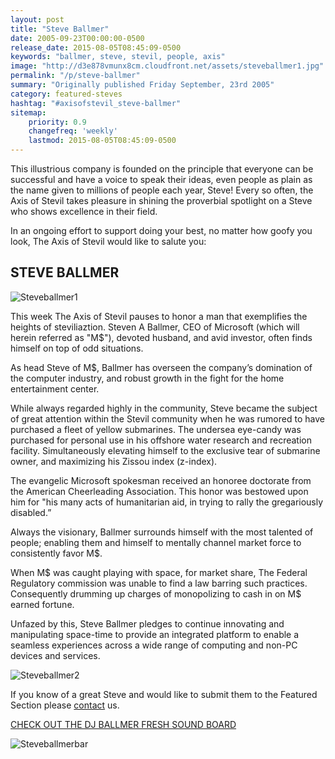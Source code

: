 ```yaml
---
layout: post
title: "Steve Ballmer"
date: 2005-09-23T00:00:00-0500
release_date: 2015-08-05T08:45:09-0500
keywords: "ballmer, steve, stevil, people, axis"
image: "http://d3e878vmunx8cm.cloudfront.net/assets/steveballmer1.jpg"
permalink: "/p/steve-ballmer"
summary: "Originally published Friday September, 23rd 2005"
category: featured-steves
hashtag: "#axisofstevil_steve-ballmer"
sitemap:
    priority: 0.9
    changefreq: 'weekly'
    lastmod: 2015-08-05T08:45:09-0500
---
```


[id_1]: http://d3e878vmunx8cm.cloudfront.net/assets/steveballmer1.jpg "Steveballmer1"[id_2]: http://d3e878vmunx8cm.cloudfront.net/assets/steveballmer2.jpg "Steveballmer2"[id_3]: http://d3e878vmunx8cm.cloudfront.net/assets/stevebalmermural.gif "Steveballmerbar"
This illustrious company is founded on the principle that everyone can be successful and have a voice to speak their ideas, even people as plain as the name given to millions of people each year, Steve! Every so often, the Axis of Stevil takes pleasure in shining the proverbial spotlight on a Steve who shows excellence in their field.

In an ongoing effort to support doing your best, no matter how goofy you look, The Axis of Stevil would like to salute you:

## STEVE BALLMER ##

![Steveballmer1][id_1]

This week The Axis of Stevil pauses to honor a man that exemplifies the heights of steviliaztion. Steven A Ballmer, CEO of Microsoft (which will herein referred as "M$"), devoted husband, and avid investor, often finds himself on top of odd situations.

As head Steve of M$, Ballmer has overseen the company’s domination of the computer industry, and robust growth in the fight for the home entertainment center.

While always regarded highly in the community, Steve became the subject of great attention within the Stevil community when he was rumored to have purchased a fleet of yellow submarines. The undersea eye-candy was purchased for personal use in his offshore water research and recreation facility. Simultaneously elevating himself to the exclusive tear of submarine owner, and maximizing his Zissou index (z-index).

The evangelic Microsoft spokesman received an honoree doctorate from the American Cheerleading Association. This honor was bestowed upon him for "his many acts of humanitarian aid, in trying to rally the gregariously disabled.”

Always the visionary, Ballmer surrounds himself with the most talented of people; enabling them and himself to mentally channel market force to consistently favor M$.

When M$ was caught playing with space, for market share, The Federal Regulatory commission was unable to find a law barring such practices. Consequently drumming up charges of monopolizing to cash in on M$ earned fortune.

Unfazed by this, Steve Ballmer pledges to continue innovating and manipulating space-time to provide an integrated platform to enable a seamless experiences across a wide range of computing and non-PC devices and services.

![Steveballmer2][id_2]

If you know of a great Steve and would like to submit them to the Featured Section please [contact](/contact) us.

[CHECK OUT THE DJ BALLMER FRESH SOUND BOARD](/p/djsteveballmer "CHECK OUT THE DJ BALLMER FRESH SOUND BOARD")

![Steveballmerbar][id_3]
